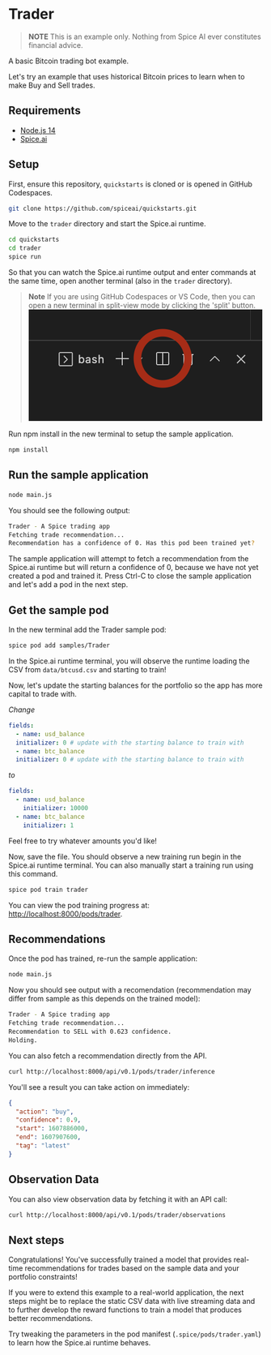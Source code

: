# Trader

> **NOTE** This is an example only. Nothing from Spice AI ever constitutes financial advice.

A basic Bitcoin trading bot example.

Let's try an example that uses historical Bitcoin prices to learn when to make Buy and Sell trades.

## Requirements

- [Node.js 14](https://nodejs.org/)
- [Spice.ai](https://crispy-dollop-c329115a.pages.github.io/#/install)

## Setup

First, ensure this repository, `quickstarts` is cloned or is opened in GitHub Codespaces.

```bash
git clone https://github.com/spiceai/quickstarts.git
```

Move to the `trader` directory and start the Spice.ai runtime.

```bash
cd quickstarts
cd trader
spice run
```

So that you can watch the Spice.ai runtime output and enter commands at the same time, open another terminal (also in the `trader` directory).

> **Note**
> If you are using GitHub Codespaces or VS Code, then you can open a new terminal in split-view mode by clicking the 'split' button.
> ![alt](/.imgs/split_terminal.png)

Run npm install in the new terminal to setup the sample application.

```bash
npm install
```

## Run the sample application

```bash
node main.js
```

You should see the following output:

```bash
Trader - A Spice trading app
Fetching trade recommendation...
Recommendation has a confidence of 0. Has this pod been trained yet?
```

The sample application will attempt to fetch a recommendation from the Spice.ai runtime but will return a confidence of 0, because we have not yet created a pod and trained it. Press Ctrl-C to close the sample application and let's add a pod in the next step.

## Get the sample pod

In the new terminal add the Trader sample pod:

```bash
spice pod add samples/Trader
```

In the Spice.ai runtime terminal, you will observe the runtime loading the CSV from `data/btcusd.csv` and starting to train!

Now, let's update the starting balances for the portfolio so the app has more capital to trade with.

_Change_

```yaml
fields:
  - name: usd_balance
  initializer: 0 # update with the starting balance to train with
  - name: btc_balance
  initializer: 0 # update with the starting balance to train with
```

_to_

```yaml
fields:
  - name: usd_balance
    initializer: 10000
  - name: btc_balance
    initializer: 1
```

Feel free to try whatever amounts you'd like!

Now, save the file. You should observe a new training run begin in the Spice.ai runtime terminal. You can also manually start a training run using this command.

```bash
spice pod train trader
```

You can view the pod training progress at: [http://localhost:8000/pods/trader](http://localhost:8000/pods/trader).

## Recommendations

Once the pod has trained, re-run the sample application:

```bash
node main.js
```

Now you should see output with a recomendation (recommendation may differ from sample as this depends on the trained model):

```bash
Trader - A Spice trading app
Fetching trade recommendation...
Recommendation to SELL with 0.623 confidence.
Holding.
```

You can also fetch a recommendation directly from the API.

```bash
curl http://localhost:8000/api/v0.1/pods/trader/inference
```

You'll see a result you can take action on immediately:

```json
{
  "action": "buy",
  "confidence": 0.9,
  "start": 1607886000,
  "end": 1607907600,
  "tag": "latest"
}
```

## Observation Data

You can also view observation data by fetching it with an API call:

```bash
curl http://localhost:8000/api/v0.1/pods/trader/observations
```

## Next steps

Congratulations! You've successfully trained a model that provides real-time recommendations for trades based on the sample data and your portfolio constraints!

If you were to extend this example to a real-world application, the next steps might be to replace the static CSV data with live streaming data and to further develop the reward functions to train a model that produces better recommendations.

Try tweaking the parameters in the pod manifest (`.spice/pods/trader.yaml`) to learn how the Spice.ai runtime behaves.
